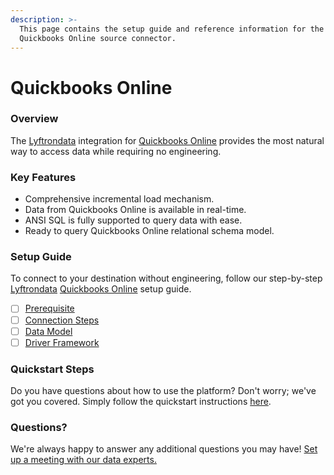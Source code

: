 ```yaml
---
description: >-
  This page contains the setup guide and reference information for the
  Quickbooks Online source connector.
---
```


# Quickbooks Online

### Overview

The [Lyftrondata](https://www.lyftrondata.com/) integration for [Quickbooks Online](None/) provides the most natural way to access data while requiring no engineering.

### Key Features

* Comprehensive incremental load mechanism.
* Data from Quickbooks Online is available in real-time.
* ANSI SQL is fully supported to query data with ease.
* Ready to query Quickbooks Online relational schema model.

### Setup Guide

To connect to your destination without engineering, follow our step-by-step [Lyftrondata](https://www.lyftrondata.com/) [Quickbooks Online](None/) setup guide.

* [ ] [Prerequisite](prerequisite.md)
* [ ] [Connection Steps](connection-steps.md)
* [ ] [Data Model](data-model/erd.md)
* [ ] [Driver Framework](driver-framework/)

### Quickstart Steps

Do you have questions about how to use the platform? Don't worry; we've got you covered. Simply follow the quickstart instructions [here](../../).

### Questions? <a href="#questions" id="questions"></a>

We're always happy to answer any additional questions you may have! [Set up a meeting with our data experts.](https://www.lyftrondata.com/book-a-meeting/)
